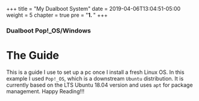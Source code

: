 +++
title = "My Dualboot System"
date = 2019-04-06T13:04:51-05:00
weight = 5
chapter = true
pre = "<b>1. </b>"
+++

### Dualboot Pop!_OS/Windows

# The Guide

This is a guide I use to set up a pc once I install a fresh Linux OS. In this example I used `Pop!_OS`, which is a downstream `Ubuntu` distribution. It is currently based on the LTS Ubuntu 18.04 version and uses `apt` for package management. Happy Reading!!!